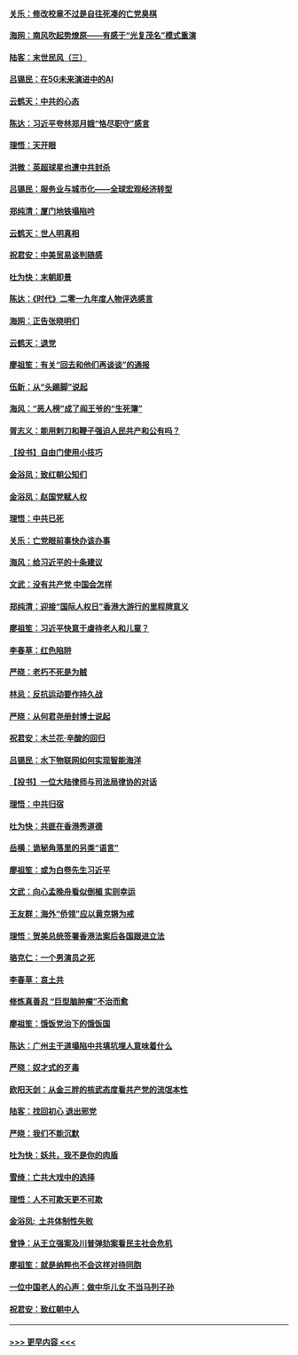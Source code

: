 #### [关乐：修改校章不过是自往死凑的亡党臭棋](../pages/nsc993/n11735097.md?t=12202211) 
#### [海网：南风吹起势燎原——有感于“光复茂名”模式重演](../pages/nsc993/n11732308.md?t=12202211) 
#### [陆客：末世民风（三）](../pages/nsc993/n11732211.md?t=12202211) 
#### [吕锡民：在5G未来演进中的AI](../pages/nsc993/n11730010.md?t=12202211) 
#### [云鹤天：中共的心态](../pages/nsc993/n11729906.md?t=12202211) 
#### [陈达：习近平夸林郑月娥“恪尽职守”感言](../pages/nsc993/n11729881.md?t=12202211) 
#### [理悟：天开眼](../pages/nsc993/n11729699.md?t=12202211) 
#### [洪微：英超球星也遭中共封杀](../pages/nsc993/n11727243.md?t=12202211) 
#### [吕锡民：服务业与城市化——全球宏观经济转型](../pages/nsc993/n11725845.md?t=12202211) 
#### [郑纯清：厦门地铁塌陷吟](../pages/nsc993/n11725813.md?t=12202211) 
#### [云鹤天：世人明真相](../pages/nsc993/n11725621.md?t=12202211) 
#### [祝君安：中美贸易谈判随感](../pages/nsc993/n11725609.md?t=12202211) 
#### [吐为快：末朝即景](../pages/nsc993/n11723365.md?t=12202211) 
#### [陈达：《时代》二零一九年度人物评选感言](../pages/nsc993/n11723337.md?t=12202211) 
#### [海网：正告张晓明们](../pages/nsc993/n11723228.md?t=12202211) 
#### [云鹤天：退党](../pages/nsc993/n11723056.md?t=12202211) 
#### [廖祖笙：有关“回去和他们再谈谈”的通报](../pages/nsc993/n11722442.md?t=12202211) 
#### [伍新：从“头踢脚”说起](../pages/nsc993/n11722429.md?t=12202211) 
#### [海风：“恶人榜”成了阎王爷的“生死簿”](../pages/nsc993/n11722272.md?t=12202211) 
#### [胥志义：能用剌刀和鞭子强迫人民共产和公有吗？](../pages/nsc993/n11720569.md?t=12202211) 
#### [【投书】自由门使用小技巧](../pages/nsc993/n11720180.md?t=12202211) 
#### [金浴凤：致红朝公知们](../pages/nsc993/n11720563.md?t=12202211) 
#### [金浴凤：赵国党赋人权](../pages/nsc993/n11720533.md?t=12202211) 
#### [理悟：中共已死](../pages/nsc993/n11720233.md?t=12202211) 
#### [关乐：亡党眼前事快办该办事](../pages/nsc993/n11719160.md?t=12202211) 
#### [海风：给习近平的十条建议](../pages/nsc993/n11717616.md?t=12202211) 
#### [文武：没有共产党 中国会怎样](../pages/nsc993/n11717584.md?t=12202211) 
#### [郑纯清：迎接“国际人权日”香港大游行的里程牌意义](../pages/nsc993/n11717417.md?t=12202211) 
#### [廖祖笙：习近平快意于虐待老人和儿童？](../pages/nsc993/n11715313.md?t=12202211) 
#### [李春草：红色陷阱](../pages/nsc993/n11715029.md?t=12202211) 
#### [严晓：老朽不死是为贼](../pages/nsc993/n11712910.md?t=12202211) 
#### [林忌：反抗运动要作持久战](../pages/nsc993/n11712623.md?t=12202211) 
#### [严晓：从何君尧册封博士说起](../pages/nsc993/n11712465.md?t=12202211) 
#### [祝君安：木兰花·辛酸的回归](../pages/nsc993/n11712381.md?t=12202211) 
#### [吕锡民：水下物联网如何实现智能海洋](../pages/nsc993/n11711158.md?t=12202211) 
#### [【投书】一位大陆律师与司法局律协的对话](../pages/nsc993/n11709675.md?t=12202211) 
#### [理悟：中共归宿](../pages/nsc993/n11710059.md?t=12202211) 
#### [吐为快：共匪在香港秀道德](../pages/nsc993/n11709979.md?t=12202211) 
#### [岳横：诡秘角落里的另类“语言”](../pages/nsc993/n11709792.md?t=12202211) 
#### [廖祖笙：或为白卷先生习近平](../pages/nsc993/n11708330.md?t=12202211) 
#### [文武：向心孟晚舟看似倒楣 实则幸运](../pages/nsc993/n11708236.md?t=12202211) 
#### [王友群：海外“侨领”应以黄克锵为戒](../pages/nsc993/n11706176.md?t=12202211) 
#### [理悟：贺美总统签署香港法案后各国跟进立法](../pages/nsc993/n11706853.md?t=12202211) 
#### [骆克仁：一个男演员之死](../pages/nsc993/n11706677.md?t=12202211) 
#### [李春草：哀土共](../pages/nsc993/n11706255.md?t=12202211) 
#### [修炼真善忍 “巨型脑肿瘤”不治而愈](../pages/nsc993/n11705340.md?t=12202211) 
#### [廖祖笙：饿饭党治下的饿饭国](../pages/nsc993/n11705085.md?t=12202211) 
#### [陈达：广州主干道塌陷中共填坑埋人意味着什么](../pages/nsc993/n11705046.md?t=12202211) 
#### [严晓：奴才式的歹毒](../pages/nsc993/n11704826.md?t=12202211) 
#### [欧阳天剑：从金三胖的核武态度看共产党的流氓本性](../pages/nsc993/n11702238.md?t=12202211) 
#### [陆客：找回初心 退出邪党](../pages/nsc993/n11702213.md?t=12202211) 
#### [严晓：我们不能沉默](../pages/nsc993/n11702110.md?t=12202211) 
#### [吐为快：妖共，我不是你的肉盾](../pages/nsc993/n11701366.md?t=12202211) 
#### [雪绮：亡共大戏中的选择](../pages/nsc993/n11699922.md?t=12202211) 
#### [理悟：人不可欺天更不可欺](../pages/nsc993/n11699657.md?t=12202211) 
#### [金浴凤:  土共体制性失败](../pages/nsc993/n11699361.md?t=12202211) 
#### [曾铮：从王立强案及川普弹劾案看民主社会危机](../pages/nsc993/n11699318.md?t=12202211) 
#### [廖祖笙：就是纳粹也不会这样对待同胞](../pages/nsc993/n11697658.md?t=12202211) 
#### [一位中国老人的心声：做中华儿女 不当马列子孙](../pages/nsc993/n11697525.md?t=12202211) 
#### [祝君安：致红朝中人](../pages/nsc993/n11697518.md?t=12202211) 

----
#### [ >>> 更早内容 <<< ](../indexes/nsc993-earlier.md)

